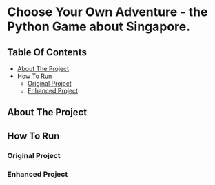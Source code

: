 # Choose Your Own Adventure - the Python Game about Singapore.

## Table Of Contents

- [About The Project](#about-the-project)
- [How To Run](#how-to-run)
    - [Original Project](#original-project)
    - [Enhanced Project](#enhanced-project)


## About The Project


## How To Run

### Original Project

### Enhanced Project